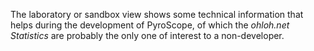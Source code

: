 The laboratory or sandbox view shows some technical information that helps during the development of PyroScope, of which the _ohloh.net Statistics_ are probably the only one of interest to a non-developer.